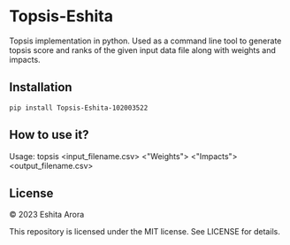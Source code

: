 # Topsis-Eshita

Topsis implementation in python. Used as a command line tool to generate topsis score and ranks of the given input data file along with weights and impacts.

## Installation

`pip install Topsis-Eshita-102003522`

## How to use it?

Usage: topsis <input_filename.csv> <"Weights"> <"Impacts"> <output_filename.csv>

## License

© 2023 Eshita Arora

This repository is licensed under the MIT license. See LICENSE for details.
